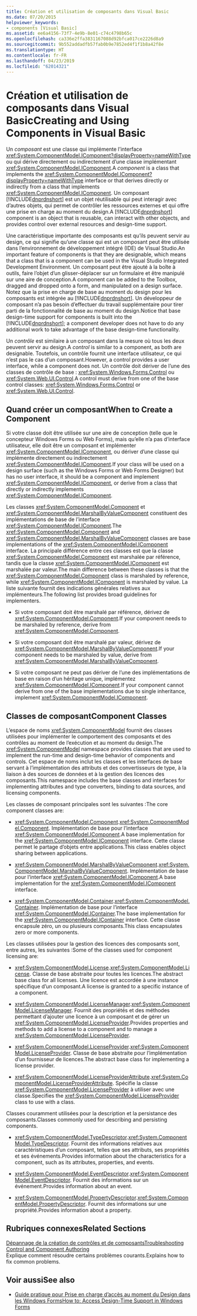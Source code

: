 ```yaml
---
title: Création et utilisation de composants dans Visual Basic
ms.date: 07/20/2015
helpviewer_keywords:
- components [Visual Basic]
ms.assetid: ee6a4156-73f7-4e9b-8e01-c74c4798b65c
ms.openlocfilehash: ca336e2ffa3831167088d92bfca017ce2226d8a9
ms.sourcegitcommit: 9b552addadfb57fab0b9e7852ed4f1f1b8a42f8e
ms.translationtype: HT
ms.contentlocale: fr-FR
ms.lasthandoff: 04/23/2019
ms.locfileid: "62014321"
---
```

# <a name="creating-and-using-components-in-visual-basic"></a><span data-ttu-id="799ad-102">Création et utilisation de composants dans Visual Basic</span><span class="sxs-lookup"><span data-stu-id="799ad-102">Creating and Using Components in Visual Basic</span></span>
<span data-ttu-id="799ad-103">Un *composant* est une classe qui implémente l’interface <xref:System.ComponentModel.IComponent?displayProperty=nameWithType> ou qui dérive directement ou indirectement d’une classe implémentant <xref:System.ComponentModel.IComponent>.</span><span class="sxs-lookup"><span data-stu-id="799ad-103">A *component* is a class that implements the <xref:System.ComponentModel.IComponent?displayProperty=nameWithType> interface or that derives directly or indirectly from a class that implements <xref:System.ComponentModel.IComponent>.</span></span> <span data-ttu-id="799ad-104">Un composant [!INCLUDE[dnprdnshort](~/includes/dnprdnshort-md.md)] est un objet réutilisable qui peut interagir avec d’autres objets, qui permet de contrôler les ressources externes et qui offre une prise en charge au moment du design.</span><span class="sxs-lookup"><span data-stu-id="799ad-104">A [!INCLUDE[dnprdnshort](~/includes/dnprdnshort-md.md)] component is an object that is reusable, can interact with other objects, and provides control over external resources and design-time support.</span></span>  
  
 <span data-ttu-id="799ad-105">Une caractéristique importante des composants est qu’ils peuvent servir au design, ce qui signifie qu’une classe qui est un composant peut être utilisée dans l’environnement de développement intégré (IDE) de Visual Studio.</span><span class="sxs-lookup"><span data-stu-id="799ad-105">An important feature of components is that they are designable, which means that a class that is a component can be used in the Visual Studio Integrated Development Environment.</span></span> <span data-ttu-id="799ad-106">Un composant peut être ajouté à la boîte à outils, faire l’objet d’un glisser-déplacer sur un formulaire et être manipulé sur une aire de conception.</span><span class="sxs-lookup"><span data-stu-id="799ad-106">A component can be added to the Toolbox, dragged and dropped onto a form, and manipulated on a design surface.</span></span> <span data-ttu-id="799ad-107">Notez que la prise en charge de base au moment du design pour les composants est intégrée au [!INCLUDE[dnprdnshort](~/includes/dnprdnshort-md.md)]. Un développeur de composant n’a pas besoin d’effectuer du travail supplémentaire pour tirer parti de la fonctionnalité de base au moment du design.</span><span class="sxs-lookup"><span data-stu-id="799ad-107">Notice that base design-time support for components is built into the [!INCLUDE[dnprdnshort](~/includes/dnprdnshort-md.md)]; a component developer does not have to do any additional work to take advantage of the base design-time functionality.</span></span>  
  
 <span data-ttu-id="799ad-108">Un *contrôle* est similaire à un composant dans la mesure où tous les deux peuvent servir au design.</span><span class="sxs-lookup"><span data-stu-id="799ad-108">A *control* is similar to a component, as both are designable.</span></span> <span data-ttu-id="799ad-109">Toutefois, un contrôle fournit une interface utilisateur, ce qui n’est pas le cas d’un composant.</span><span class="sxs-lookup"><span data-stu-id="799ad-109">However, a control provides a user interface, while a component does not.</span></span> <span data-ttu-id="799ad-110">Un contrôle doit dériver de l’une des classes de contrôle de base : <xref:System.Windows.Forms.Control> ou <xref:System.Web.UI.Control>.</span><span class="sxs-lookup"><span data-stu-id="799ad-110">A control must derive from one of the base control classes: <xref:System.Windows.Forms.Control> or <xref:System.Web.UI.Control>.</span></span>  
  
## <a name="when-to-create-a-component"></a><span data-ttu-id="799ad-111">Quand créer un composant</span><span class="sxs-lookup"><span data-stu-id="799ad-111">When to Create a Component</span></span>  
 <span data-ttu-id="799ad-112">Si votre classe doit être utilisée sur une aire de conception (telle que le concepteur Windows Forms ou Web Forms), mais qu’elle n’a pas d’interface utilisateur, elle doit être un composant et implémenter <xref:System.ComponentModel.IComponent>, ou dériver d’une classe qui implémente directement ou indirectement <xref:System.ComponentModel.IComponent>.</span><span class="sxs-lookup"><span data-stu-id="799ad-112">If your class will be used on a design surface (such as the Windows Forms or Web Forms Designer) but has no user interface, it should be a component and implement <xref:System.ComponentModel.IComponent>, or derive from a class that directly or indirectly implements <xref:System.ComponentModel.IComponent>.</span></span>  
  
 <span data-ttu-id="799ad-113">Les classes <xref:System.ComponentModel.Component> et <xref:System.ComponentModel.MarshalByValueComponent> constituent des implémentations de base de l’interface <xref:System.ComponentModel.IComponent>.</span><span class="sxs-lookup"><span data-stu-id="799ad-113">The <xref:System.ComponentModel.Component> and <xref:System.ComponentModel.MarshalByValueComponent> classes are base implementations of the <xref:System.ComponentModel.IComponent> interface.</span></span> <span data-ttu-id="799ad-114">La principale différence entre ces classes est que la classe <xref:System.ComponentModel.Component> est marshalée par référence, tandis que la classe <xref:System.ComponentModel.IComponent> est marshalée par valeur.</span><span class="sxs-lookup"><span data-stu-id="799ad-114">The main difference between these classes is that the <xref:System.ComponentModel.Component> class is marshaled by reference, while <xref:System.ComponentModel.IComponent> is marshaled by value.</span></span> <span data-ttu-id="799ad-115">La liste suivante fournit des indications générales relatives aux implémenteurs.</span><span class="sxs-lookup"><span data-stu-id="799ad-115">The following list provides broad guidelines for implementers.</span></span>  
  
- <span data-ttu-id="799ad-116">Si votre composant doit être marshalé par référence, dérivez de <xref:System.ComponentModel.Component>.</span><span class="sxs-lookup"><span data-stu-id="799ad-116">If your component needs to be marshaled by reference, derive from <xref:System.ComponentModel.Component>.</span></span>  
  
- <span data-ttu-id="799ad-117">Si votre composant doit être marshalé par valeur, dérivez de <xref:System.ComponentModel.MarshalByValueComponent>.</span><span class="sxs-lookup"><span data-stu-id="799ad-117">If your component needs to be marshaled by value, derive from <xref:System.ComponentModel.MarshalByValueComponent>.</span></span>  
  
- <span data-ttu-id="799ad-118">Si votre composant ne peut pas dériver de l’une des implémentations de base en raison d’un héritage unique, implémentez <xref:System.ComponentModel.IComponent>.</span><span class="sxs-lookup"><span data-stu-id="799ad-118">If your component cannot derive from one of the base implementations due to single inheritance, implement <xref:System.ComponentModel.IComponent>.</span></span>  
  
## <a name="component-classes"></a><span data-ttu-id="799ad-119">Classes de composant</span><span class="sxs-lookup"><span data-stu-id="799ad-119">Component Classes</span></span>  
 <span data-ttu-id="799ad-120">L’espace de noms <xref:System.ComponentModel> fournit des classes utilisées pour implémenter le comportement des composants et des contrôles au moment de l’exécution et au moment du design.</span><span class="sxs-lookup"><span data-stu-id="799ad-120">The <xref:System.ComponentModel> namespace provides classes that are used to implement the run-time and design-time behavior of components and controls.</span></span> <span data-ttu-id="799ad-121">Cet espace de noms inclut les classes et les interfaces de base servant à l’implémentation des attributs et des convertisseurs de type, à la liaison à des sources de données et à la gestion des licences des composants.</span><span class="sxs-lookup"><span data-stu-id="799ad-121">This namespace includes the base classes and interfaces for implementing attributes and type converters, binding to data sources, and licensing components.</span></span>  
  
 <span data-ttu-id="799ad-122">Les classes de composant principales sont les suivantes :</span><span class="sxs-lookup"><span data-stu-id="799ad-122">The core component classes are:</span></span>  
  
- <span data-ttu-id="799ad-123"><xref:System.ComponentModel.Component>.</span><span class="sxs-lookup"><span data-stu-id="799ad-123"><xref:System.ComponentModel.Component>.</span></span> <span data-ttu-id="799ad-124">Implémentation de base pour l’interface <xref:System.ComponentModel.IComponent>.</span><span class="sxs-lookup"><span data-stu-id="799ad-124">A base implementation for the <xref:System.ComponentModel.IComponent> interface.</span></span> <span data-ttu-id="799ad-125">Cette classe permet le partage d’objets entre applications.</span><span class="sxs-lookup"><span data-stu-id="799ad-125">This class enables object sharing between applications.</span></span>  
  
- <span data-ttu-id="799ad-126"><xref:System.ComponentModel.MarshalByValueComponent>.</span><span class="sxs-lookup"><span data-stu-id="799ad-126"><xref:System.ComponentModel.MarshalByValueComponent>.</span></span> <span data-ttu-id="799ad-127">Implémentation de base pour l’interface <xref:System.ComponentModel.IComponent>.</span><span class="sxs-lookup"><span data-stu-id="799ad-127">A base implementation for the <xref:System.ComponentModel.IComponent> interface.</span></span>  
  
- <span data-ttu-id="799ad-128"><xref:System.ComponentModel.Container>.</span><span class="sxs-lookup"><span data-stu-id="799ad-128"><xref:System.ComponentModel.Container>.</span></span> <span data-ttu-id="799ad-129">Implémentation de base pour l’interface <xref:System.ComponentModel.IContainer>.</span><span class="sxs-lookup"><span data-stu-id="799ad-129">The base implementation for the <xref:System.ComponentModel.IContainer> interface.</span></span> <span data-ttu-id="799ad-130">Cette classe encapsule zéro, un ou plusieurs composants.</span><span class="sxs-lookup"><span data-stu-id="799ad-130">This class encapsulates zero or more components.</span></span>  
  
 <span data-ttu-id="799ad-131">Les classes utilisées pour la gestion des licences des composants sont, entre autres, les suivantes :</span><span class="sxs-lookup"><span data-stu-id="799ad-131">Some of the classes used for component licensing are:</span></span>  
  
- <span data-ttu-id="799ad-132"><xref:System.ComponentModel.License>.</span><span class="sxs-lookup"><span data-stu-id="799ad-132"><xref:System.ComponentModel.License>.</span></span> <span data-ttu-id="799ad-133">Classe de base abstraite pour toutes les licences.</span><span class="sxs-lookup"><span data-stu-id="799ad-133">The abstract base class for all licenses.</span></span> <span data-ttu-id="799ad-134">Une licence est accordée à une instance spécifique d’un composant.</span><span class="sxs-lookup"><span data-stu-id="799ad-134">A license is granted to a specific instance of a component.</span></span>  
  
- <span data-ttu-id="799ad-135"><xref:System.ComponentModel.LicenseManager>.</span><span class="sxs-lookup"><span data-stu-id="799ad-135"><xref:System.ComponentModel.LicenseManager>.</span></span> <span data-ttu-id="799ad-136">Fournit des propriétés et des méthodes permettant d’ajouter une licence à un composant et de gérer un <xref:System.ComponentModel.LicenseProvider>.</span><span class="sxs-lookup"><span data-stu-id="799ad-136">Provides properties and methods to add a license to a component and to manage a <xref:System.ComponentModel.LicenseProvider>.</span></span>  
  
- <span data-ttu-id="799ad-137"><xref:System.ComponentModel.LicenseProvider>.</span><span class="sxs-lookup"><span data-stu-id="799ad-137"><xref:System.ComponentModel.LicenseProvider>.</span></span> <span data-ttu-id="799ad-138">Classe de base abstraite pour l’implémentation d’un fournisseur de licences.</span><span class="sxs-lookup"><span data-stu-id="799ad-138">The abstract base class for implementing a license provider.</span></span>  
  
- <span data-ttu-id="799ad-139"><xref:System.ComponentModel.LicenseProviderAttribute>.</span><span class="sxs-lookup"><span data-stu-id="799ad-139"><xref:System.ComponentModel.LicenseProviderAttribute>.</span></span> <span data-ttu-id="799ad-140">Spécifie la classe <xref:System.ComponentModel.LicenseProvider> à utiliser avec une classe.</span><span class="sxs-lookup"><span data-stu-id="799ad-140">Specifies the <xref:System.ComponentModel.LicenseProvider> class to use with a class.</span></span>  
  
 <span data-ttu-id="799ad-141">Classes couramment utilisées pour la description et la persistance des composants.</span><span class="sxs-lookup"><span data-stu-id="799ad-141">Classes commonly used for describing and persisting components.</span></span>  
  
- <span data-ttu-id="799ad-142"><xref:System.ComponentModel.TypeDescriptor>.</span><span class="sxs-lookup"><span data-stu-id="799ad-142"><xref:System.ComponentModel.TypeDescriptor>.</span></span> <span data-ttu-id="799ad-143">Fournit des informations relatives aux caractéristiques d’un composant, telles que ses attributs, ses propriétés et ses événements.</span><span class="sxs-lookup"><span data-stu-id="799ad-143">Provides information about the characteristics for a component, such as its attributes, properties, and events.</span></span>  
  
- <span data-ttu-id="799ad-144"><xref:System.ComponentModel.EventDescriptor>.</span><span class="sxs-lookup"><span data-stu-id="799ad-144"><xref:System.ComponentModel.EventDescriptor>.</span></span> <span data-ttu-id="799ad-145">Fournit des informations sur un événement.</span><span class="sxs-lookup"><span data-stu-id="799ad-145">Provides information about an event.</span></span>  
  
- <span data-ttu-id="799ad-146"><xref:System.ComponentModel.PropertyDescriptor>.</span><span class="sxs-lookup"><span data-stu-id="799ad-146"><xref:System.ComponentModel.PropertyDescriptor>.</span></span> <span data-ttu-id="799ad-147">Fournit des informations sur une propriété.</span><span class="sxs-lookup"><span data-stu-id="799ad-147">Provides information about a property.</span></span>  
  
## <a name="related-sections"></a><span data-ttu-id="799ad-148">Rubriques connexes</span><span class="sxs-lookup"><span data-stu-id="799ad-148">Related Sections</span></span>  
 [<span data-ttu-id="799ad-149">Dépannage de la création de contrôles et de composants</span><span class="sxs-lookup"><span data-stu-id="799ad-149">Troubleshooting Control and Component Authoring</span></span>](../../framework/winforms/controls/troubleshooting-control-and-component-authoring.md)  
 <span data-ttu-id="799ad-150">Explique comment résoudre certains problèmes courants.</span><span class="sxs-lookup"><span data-stu-id="799ad-150">Explains how to fix common problems.</span></span>  
  
## <a name="see-also"></a><span data-ttu-id="799ad-151">Voir aussi</span><span class="sxs-lookup"><span data-stu-id="799ad-151">See also</span></span>

- [<span data-ttu-id="799ad-152">Guide pratique pour Prise en charge d’accès au moment du Design dans les Windows Forms</span><span class="sxs-lookup"><span data-stu-id="799ad-152">How to: Access Design-Time Support in Windows Forms</span></span>](../../framework/winforms/controls/developing-windows-forms-controls-at-design-time.md)
